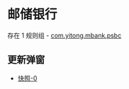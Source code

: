 # 邮储银行

存在 1 规则组 - [com.yitong.mbank.psbc](/src/apps/com.yitong.mbank.psbc.ts)

## 更新弹窗

- [快照-0](https://gkd-kit.gitee.io/import/12685350)
